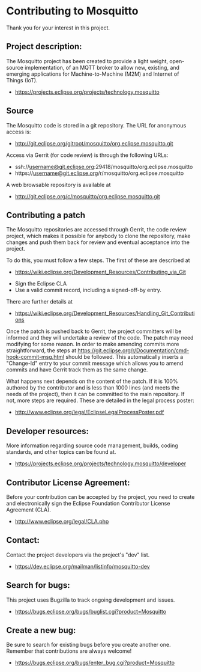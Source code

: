 Contributing to Mosquitto
=========================

Thank you for your interest in this project.

Project description:
--------------------

The Mosquitto project has been created to provide a light weight, open-source
implementation, of an MQTT broker to allow new, existing, and emerging
applications for Machine-to-Machine (M2M) and Internet of Things (IoT).

- <https://projects.eclipse.org/projects/technology.mosquitto>


Source
------

The Mosquitto code is stored in a git repository. The URL for anonymous access is:

- http://git.eclipse.org/gitroot/mosquitto/org.eclipse.mosquitto.git

Access via Gerrit (for code review) is through the following URLs:

- ssh://username@git.eclipse.org:29418/mosquitto/org.eclipse.mosquitto
- https://username@git.eclipse.org/r/mosquitto/org.eclipse.mosquitto

A web browsable repository is available at

- <http://git.eclipse.org/c/mosquitto/org.eclipse.mosquitto.git>

Contributing a patch
--------------------

The Mosquitto repositories are accessed through Gerrit, the code review
project, which makes it possible for anybody to clone the repository, make
changes and push them back for review and eventual acceptance into the project.

To do this, you must follow a few steps. The first of these are described at

- <https://wiki.eclipse.org/Development_Resources/Contributing_via_Git>

* Sign the Eclipse CLA
* Use a valid commit record, including a signed-off-by entry.

There are further details at

- <https://wiki.eclipse.org/Development_Resources/Handling_Git_Contributions>

Once the patch is pushed back to Gerrit, the project committers will be
informed and they will undertake a review of the code. The patch may need
modifying for some reason. In order to make amending commits more
straightforward, the steps at
<https://git.eclipse.org/r/Documentation/cmd-hook-commit-msg.html> should be
followed. This automatically inserts a "Change-Id" entry to your commit message
which allows you to amend commits and have Gerrit track them as the same
change.

What happens next depends on the content of the patch. If it is 100% authored
by the contributor and is less than 1000 lines (and meets the needs of the
project), then it can be committed to the main repository. If not, more steps
are required. These are detailed in the legal process poster:

- <http://www.eclipse.org/legal/EclipseLegalProcessPoster.pdf>

Developer resources:
--------------------

More information regarding source code management, builds, coding standards,
and other topics can be found at.

- <https://projects.eclipse.org/projects/technology.mosquitto/developer>


Contributor License Agreement:
------------------------------

Before your contribution can be accepted by the project, you need to create and
electronically sign the Eclipse Foundation Contributor License Agreement (CLA).

- <http://www.eclipse.org/legal/CLA.php>


Contact:
--------

Contact the project developers via the project's "dev" list.

- <https://dev.eclipse.org/mailman/listinfo/mosquitto-dev>


Search for bugs:
----------------

This project uses Bugzilla to track ongoing development and issues.

- <https://bugs.eclipse.org/bugs/buglist.cgi?product=Mosquitto>

Create a new bug:
-----------------

Be sure to search for existing bugs before you create another one. Remember that contributions are always welcome!

- <https://bugs.eclipse.org/bugs/enter_bug.cgi?product=Mosquitto>
